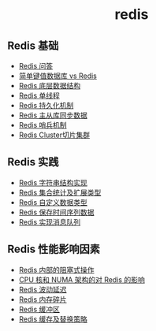 <h1 align="center">
    redis
</h1>

## Redis 基础
- [Redis 问答](Redis问答.md)
- [简单键值数据库 vs Redis](简单键值数据库vsRedis.md)
- [Redis 底层数据结构](Redis底层数据结构.md)
- [Redis 单线程](Redis单线程.md)
- [Redis 持久化机制](Redis持久化机制.md)
- [Redis 主从库同步数据](Redis主从库同步数据.md)
- [Redis 哨兵机制](Redis哨兵机制.md)
- [Redis Cluster切片集群](RedisCluster切片集群.md)

## Redis 实践
- [Redis 字符串结构实现](Redis字符串结构实现.md)
- [Redis 集合统计及扩展类型](Redis集合统计及扩展类型.md)
- [Redis 自定义数据类型](Redis自定义数据类型.md)
- [Redis 保存时间序列数据](Redis保存时间序列数据.md)
- [Redis 实现消息队列](Redis实现消息队列.md)
  
## Redis 性能影响因素
- [Redis 内部的阻塞式操作](Redis内部的阻塞式操作.md)
- [CPU 核和 NUMA 架构的对 Redis 的影响](CPU核和NUMA架构的对Redis的影响.md)
- [Redis 波动延迟](Redis波动延迟.md)
- [Redis 内存碎片](Redis内存碎片.md)
- [Redis 缓冲区](Redis缓冲区.md)
- [Redis 缓存及替换策略](Redis缓存及替换策略.md)